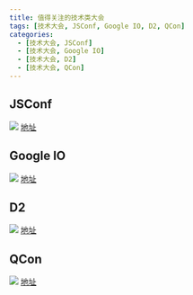 ```yaml
---
title: 值得关注的技术类大会
tags: [技术大会, JSConf, Google IO, D2, QCon]
categories: 
  - [技术大会, JSConf]
  - [技术大会, Google IO]
  - [技术大会, D2]
  - [技术大会, QCon]
---
```


## JSConf

![](https://tva1.sinaimg.cn/large/006y8mN6gy1g7d50s2862j30r10iwjrx.jpg)
[地址](https://jsconf.com/)

## Google IO

![](https://tva1.sinaimg.cn/large/006y8mN6gy1g7d51qe2drj31200h674i.jpg)
[地址](https://events.google.com/io/)

## D2

![](https://tva1.sinaimg.cn/large/006y8mN6gy1g7d52bgjgpj30sm0hr76u.jpg)
[地址](http://d2forum.alibaba-inc.com/#/index?_k=ug35gm)

## QCon

![](https://tva1.sinaimg.cn/large/006y8mN6gy1g7d52uctmoj31110hiwhd.jpg)
[地址](https://www.infoq.com/qcon/)